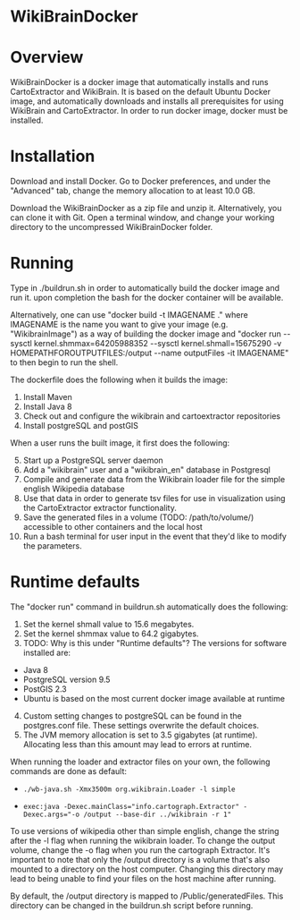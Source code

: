 # WikiBrainDocker
# Overview
WikiBrainDocker is a docker image that automatically installs and runs
CartoExtractor and WikiBrain. It is based on the default Ubuntu Docker image,
and automatically downloads and installs all prerequisites for using WikiBrain
and CartoExtractor. In order to run docker image, docker must be installed.

# Installation
Download and install Docker. Go to Docker preferences, and under the "Advanced"
tab, change the memory allocation to at least 10.0 GB.

Download the WikiBrainDocker as a zip file and unzip it. Alternatively, you can
clone it with Git. Open a terminal window, and change your working directory to
the uncompressed WikiBrainDocker folder.

# Running

Type in ./buildrun.sh in order to automatically build the docker image and run
it. upon completion the bash for the docker container will be available. 

Alternatively, one can use "docker build -t IMAGENAME ." where IMAGENAME is the
name you want to give your image (e.g. "WikibrainImage") as a way of building
the docker image and "docker run --sysctl kernel.shmmax=64205988352 --sysctl
kernel.shmall=15675290 -v HOMEPATHFOROUTPUTFILES:/output --name outputFiles -it
IMAGENAME" to then begin to run the shell.

The dockerfile does the following when it builds the image:

1. Install Maven
2. Install Java 8
3. Check out and configure the wikibrain and cartoextractor repositories
4. Install postgreSQL and postGIS

When a user runs the built image, it first does the following:

5. Start up a PostgreSQL server daemon
5. Add a "wikibrain" user and a "wikibrain\_en" database in Postgresql
6. Compile and generate data from the Wikibrain loader file for the simple
   english Wikipedia database
7. Use that data in order to generate tsv files for use in visualization using
   the CartoExtractor extractor functionality.
8. Save the generated files in a volume (TODO: /path/to/volume/) accessible to
   other containers and the local host
9. Run a bash terminal for user input in the event that they'd like to modify
   the parameters.

# Runtime defaults 

The "docker run" command in buildrun.sh automatically does the following:
1. Set the kernel shmall value to 15.6 megabytes.
2. Set the kernel shmmax value to 64.2 gigabytes.
3. TODO: Why is this under "Runtime defaults"? The versions for software
   installed are: 
  - Java 8
  - PostgreSQL version 9.5
  - PostGIS 2.3
  - Ubuntu is based on the most current docker image available at runtime
4. Custom setting changes to postgreSQL can be found in the postgres.conf file.
   These settings overwrite the default choices.
5. The JVM memory allocation is set to 3.5 gigabytes (at runtime).
   Allocating less than this amount may lead to errors at runtime. 

When running the loader and extractor files on your own, the following commands
are done as default: 
-     ./wb-java.sh -Xmx3500m org.wikibrain.Loader -l simple
-     exec:java -Dexec.mainClass="info.cartograph.Extractor" -Dexec.args="-o /output --base-dir ../wikibrain -r 1"

To use versions of wikipedia other than simple english, change the string after
the -l flag when running the wikibrain loader.  To change the output volume,
change the -o flag when you run the cartograph Extractor. It's important to
note that only the /output directory is a volume that's also mounted to a
directory on the host computer. Changing this directory may lead to being
unable to find your files on the host machine after running. 

By default, the /output directory is mapped to /Public/generatedFiles. This
directory can be changed in the buildrun.sh script before running. 
